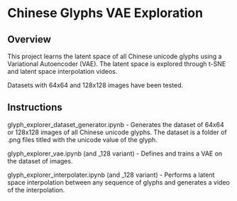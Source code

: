 # Chinese Glyphs VAE Exploration

## Overview
This project learns the latent space of all Chinese unicode glyphs using a Variational Autoencoder (VAE). The latent space is explored through t-SNE and latent space interpolation videos.

Datasets with 64x64 and 128x128 images have been tested.

## Instructions
glyph_explorer_dataset_generator.ipynb - Generates the dataset of 64x64 or 128x128 images of all Chinese unicode glyphs. The dataset is a folder of .png files titled with the unicode value of the glyph.

glyph_explorer_vae.ipynb (and _128 variant) - Defines and trains a VAE on the dataset of images.

glyph_explorer_interpolater.ipynb (and _128 variant) - Performs a latent space interpolation between any sequence of glyphs and generates a video of the interpolation.


